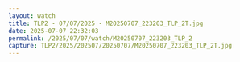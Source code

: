 ```yaml
---
layout: watch
title: TLP2 - 07/07/2025 - M20250707_223203_TLP_2T.jpg
date: 2025-07-07 22:32:03
permalink: /2025/07/07/watch/M20250707_223203_TLP_2
capture: TLP2/2025/202507/20250707/M20250707_223203_TLP_2T.jpg
---
```

